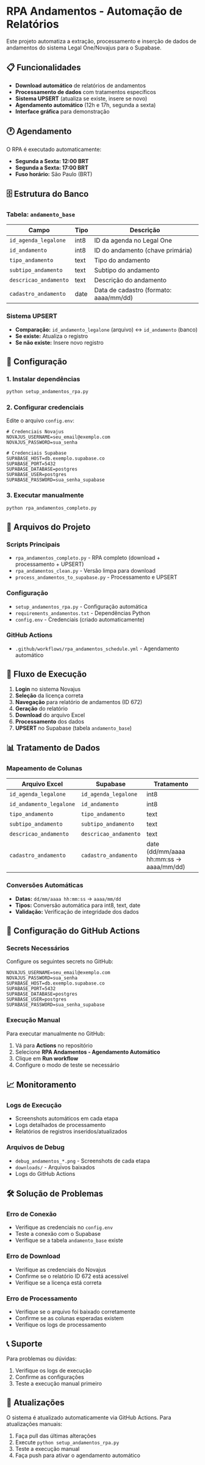 # RPA Andamentos - Automação de Relatórios

Este projeto automatiza a extração, processamento e inserção de dados de andamentos do sistema Legal One/Novajus para o Supabase.

## 📋 Funcionalidades

- **Download automático** de relatórios de andamentos
- **Processamento de dados** com tratamentos específicos
- **Sistema UPSERT** (atualiza se existe, insere se novo)
- **Agendamento automático** (12h e 17h, segunda a sexta)
- **Interface gráfica** para demonstração

## 🕐 Agendamento

O RPA é executado automaticamente:
- **Segunda a Sexta: 12:00 BRT**
- **Segunda a Sexta: 17:00 BRT**
- **Fuso horário:** São Paulo (BRT)

## 🗄️ Estrutura do Banco

### Tabela: `andamento_base`

| Campo | Tipo | Descrição |
|-------|------|-----------|
| `id_agenda_legalone` | int8 | ID da agenda no Legal One |
| `id_andamento` | int8 | ID do andamento (chave primária) |
| `tipo_andamento` | text | Tipo do andamento |
| `subtipo_andamento` | text | Subtipo do andamento |
| `descricao_andamento` | text | Descrição do andamento |
| `cadastro_andamento` | date | Data de cadastro (formato: aaaa/mm/dd) |

### Sistema UPSERT

- **Comparação:** `id_andamento_legalone` (arquivo) ↔ `id_andamento` (banco)
- **Se existe:** Atualiza o registro
- **Se não existe:** Insere novo registro

## 🚀 Configuração

### 1. Instalar dependências

```bash
python setup_andamentos_rpa.py
```

### 2. Configurar credenciais

Edite o arquivo `config.env`:

```env
# Credenciais Novajus
NOVAJUS_USERNAME=seu_email@exemplo.com
NOVAJUS_PASSWORD=sua_senha

# Credenciais Supabase
SUPABASE_HOST=db.exemplo.supabase.co
SUPABASE_PORT=5432
SUPABASE_DATABASE=postgres
SUPABASE_USER=postgres
SUPABASE_PASSWORD=sua_senha_supabase
```

### 3. Executar manualmente

```bash
python rpa_andamentos_completo.py
```

## 📁 Arquivos do Projeto

### Scripts Principais
- `rpa_andamentos_completo.py` - RPA completo (download + processamento + UPSERT)
- `rpa_andamentos_clean.py` - Versão limpa para download
- `process_andamentos_to_supabase.py` - Processamento e UPSERT

### Configuração
- `setup_andamentos_rpa.py` - Configuração automática
- `requirements_andamentos.txt` - Dependências Python
- `config.env` - Credenciais (criado automaticamente)

### GitHub Actions
- `.github/workflows/rpa_andamentos_schedule.yml` - Agendamento automático

## 🔄 Fluxo de Execução

1. **Login** no sistema Novajus
2. **Seleção** da licença correta
3. **Navegação** para relatório de andamentos (ID 672)
4. **Geração** do relatório
5. **Download** do arquivo Excel
6. **Processamento** dos dados
7. **UPSERT** no Supabase (tabela `andamento_base`)

## 📊 Tratamento de Dados

### Mapeamento de Colunas

| Arquivo Excel | Supabase | Tratamento |
|---------------|----------|------------|
| `id_agenda_legalone` | `id_agenda_legalone` | int8 |
| `id_andamento_legalone` | `id_andamento` | int8 |
| `tipo_andamento` | `tipo_andamento` | text |
| `subtipo_andamento` | `subtipo_andamento` | text |
| `descricao_andamento` | `descricao_andamento` | text |
| `cadastro_andamento` | `cadastro_andamento` | date (dd/mm/aaaa hh:mm:ss → aaaa/mm/dd) |

### Conversões Automáticas

- **Datas:** `dd/mm/aaaa hh:mm:ss` → `aaaa/mm/dd`
- **Tipos:** Conversão automática para int8, text, date
- **Validação:** Verificação de integridade dos dados

## 🔧 Configuração do GitHub Actions

### Secrets Necessários

Configure os seguintes secrets no GitHub:

```
NOVAJUS_USERNAME=seu_email@exemplo.com
NOVAJUS_PASSWORD=sua_senha
SUPABASE_HOST=db.exemplo.supabase.co
SUPABASE_PORT=5432
SUPABASE_DATABASE=postgres
SUPABASE_USER=postgres
SUPABASE_PASSWORD=sua_senha_supabase
```

### Execução Manual

Para executar manualmente no GitHub:

1. Vá para **Actions** no repositório
2. Selecione **RPA Andamentos - Agendamento Automático**
3. Clique em **Run workflow**
4. Configure o modo de teste se necessário

## 📈 Monitoramento

### Logs de Execução

- Screenshots automáticos em cada etapa
- Logs detalhados de processamento
- Relatórios de registros inseridos/atualizados

### Arquivos de Debug

- `debug_andamentos_*.png` - Screenshots de cada etapa
- `downloads/` - Arquivos baixados
- Logs do GitHub Actions

## 🛠️ Solução de Problemas

### Erro de Conexão
- Verifique as credenciais no `config.env`
- Teste a conexão com o Supabase
- Verifique se a tabela `andamento_base` existe

### Erro de Download
- Verifique as credenciais do Novajus
- Confirme se o relatório ID 672 está acessível
- Verifique se a licença está correta

### Erro de Processamento
- Verifique se o arquivo foi baixado corretamente
- Confirme se as colunas esperadas existem
- Verifique os logs de processamento

## 📞 Suporte

Para problemas ou dúvidas:
1. Verifique os logs de execução
2. Confirme as configurações
3. Teste a execução manual primeiro

## 🔄 Atualizações

O sistema é atualizado automaticamente via GitHub Actions. Para atualizações manuais:

1. Faça pull das últimas alterações
2. Execute `python setup_andamentos_rpa.py`
3. Teste a execução manual
4. Faça push para ativar o agendamento automático

